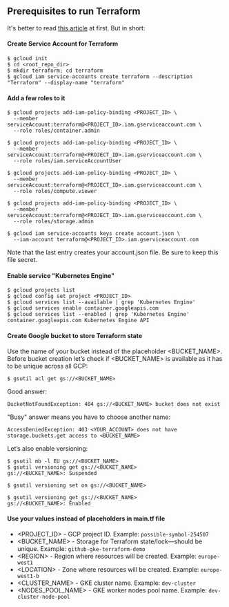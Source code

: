 ## Prerequisites to run Terraform

It's better to read [this article](https://community.intersystems.com/post/automating-gke-creation-circleci-builds) at first. But in short:

#### Create Service Account for Terraform
```
$ gcloud init
$ cd <root_repo_dir>
$ mkdir terraform; cd terraform
$ gcloud iam service-accounts create terraform --description "Terraform" --display-name "terraform"
```

#### Add a few roles to it
```
$ gcloud projects add-iam-policy-binding <PROJECT_ID> \
  --member serviceAccount:terraform@<PROJECT_ID>.iam.gserviceaccount.com \
  --role roles/container.admin

$ gcloud projects add-iam-policy-binding <PROJECT_ID> \
  --member serviceAccount:terraform@<PROJECT_ID>.iam.gserviceaccount.com \
  --role roles/iam.serviceAccountUser

$ gcloud projects add-iam-policy-binding <PROJECT_ID> \
  --member serviceAccount:terraform@<PROJECT_ID>.iam.gserviceaccount.com \
  --role roles/compute.viewer

$ gcloud projects add-iam-policy-binding <PROJECT_ID> \
  --member serviceAccount:terraform@<PROJECT_ID>.iam.gserviceaccount.com \
  --role roles/storage.admin

$ gcloud iam service-accounts keys create account.json \
  --iam-account terraform@<PROJECT_ID>.iam.gserviceaccount.com
```
Note that the last entry creates your account.json file. Be sure to keep this file secret.

#### Enable service "Kubernetes Engine"
```
$ gcloud projects list
$ gcloud config set project <PROJECT_ID>
$ gcloud services list --available | grep 'Kubernetes Engine'
$ gcloud services enable container.googleapis.com
$ gcloud services list --enabled | grep 'Kubernetes Engine'
container.googleapis.com Kubernetes Engine API
```

#### Create Google bucket to store Terraform state
Use the name of your bucket instead of the placeholder <BUCKET_NAME>. Before bucket creation let’s check if <BUCKET_NAME> is available as it has to be unique across all GCP:
```
$ gsutil acl get gs://<BUCKET_NAME>
```

Good answer:
```
BucketNotFoundException: 404 gs://<BUCKET_NAME> bucket does not exist
```

"Busy" answer means you have to choose another name:
```
AccessDeniedException: 403 <YOUR_ACCOUNT> does not have storage.buckets.get access to <BUCKET_NAME>
```

Let’s also enable versioning:
```
$ gsutil mb -l EU gs://<BUCKET_NAME>
$ gsutil versioning get gs://<BUCKET_NAME>
gs://<BUCKET_NAME>: Suspended

$ gsutil versioning set on gs://<BUCKET_NAME>

$ gsutil versioning get gs://<BUCKET_NAME>
gs://<BUCKET_NAME>: Enabled
```

#### Use your values instead of placeholders in main.tf file
* <PROJECT_ID> - GCP project ID. Example: `possible-symbol-254507`
* <BUCKET_NAME> - Storage for Terraform state/lock—should be unique. Example: `github-gke-terraform-demo`
* \<REGION\> - Region where resources will be created. Example: `europe-west1`
* \<LOCATION\> - Zone where resources will be created. Example: `europe-west1-b`
* <CLUSTER_NAME> - GKE cluster name. Example: `dev-cluster`
* <NODES_POOL_NAME> - GKE worker nodes pool name. Example: `dev-cluster-node-pool`
